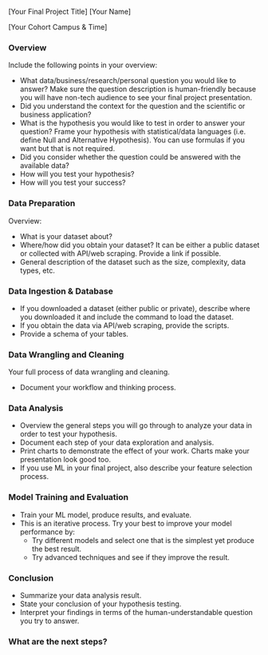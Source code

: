 [Your Final Project Title]
[Your Name]

[Your Cohort Campus & Time]

### Overview
Include the following points in your overview:

* What data/business/research/personal question you would like to answer?
Make sure the question description is human-friendly because you will have non-tech audience to see your final project presentation.
* Did you understand the context for the question and the scientific or business application?
* What is the hypothesis you would like to test in order to answer your question?
Frame your hypothesis with statistical/data languages (i.e. define Null and Alternative Hypothesis). You can use formulas if you want but that is not required.
* Did you consider whether the question could be answered with the available data?
* How will you test your hypothesis?
* How will you test your success?




### Data Preparation
Overview:
* What is your dataset about?
* Where/how did you obtain your dataset?
It can be either a public dataset or collected with API/web scraping.
Provide a link if possible.
* General description of the dataset such as the size, complexity, data types, etc.

### Data Ingestion & Database
* If you downloaded a dataset (either public or private), describe where you downloaded it and include the command to load the dataset.
* If you obtain the data via API/web scraping, provide the scripts.
* Provide a schema of your tables.

### Data Wrangling and Cleaning
Your full process of data wrangling and cleaning.
* Document your workflow and thinking process.

### Data Analysis
* Overview the general steps you will go through to analyze your data in order to test your hypothesis.
* Document each step of your data exploration and analysis.
* Print charts to demonstrate the effect of your work. Charts make your presentation look good too.
* If you use ML in your final project, also describe your feature selection process.

### Model Training and Evaluation
* Train your ML model, produce results, and evaluate.
* This is an iterative process. Try your best to improve your model performance by:
  * Try different models and select one that is the simplest yet produce the best result.
  * Try advanced techniques and see if they improve the result.

### Conclusion
* Summarize your data analysis result.
* State your conclusion of your hypothesis testing.
* Interpret your findings in terms of the human-understandable question you try to answer.

### What are the next steps?
